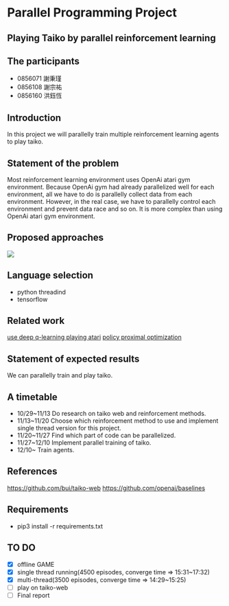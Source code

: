 # Parallel Programming Project

## Playing Taiko by parallel reinforcement learning


## The participants
- 0856071 謝秉瑾
- 0856108 謝宗祐
- 0856160 洪鈺恆

## Introduction
In this project we will parallelly train multiple reinforcement learning agents to play taiko.

## Statement of the problem


Most reinforcement learning environment uses OpenAi atari gym environment. Because OpenAi gym had already parallelized well for each environment, all we have to do is parallelly collect data from each environment. However, in the real case, we have to parallelly control each environment and prevent data race and so on. It is more complex than using OpenAi atari gym environment.
## Proposed approaches

![](https://i.imgur.com/e7AIU5B.png)

## Language selection
- python threadind
- tensorflow
## Related work
[use deep q-learning playing atari](https://arxiv.org/abs/1312.5602)
[policy proximal optimization](https://arxiv.org/abs/1707.06347)
## Statement of expected results
We can parallelly train and play taiko.
## A timetable
- 10/29~11/13 Do research on taiko web and reinforcement methods.
- 11/13~11/20 Choose which reinforcement method to use and implement single thread version for this project.
- 11/20~11/27 Find which part of code can be parallelized.
- 11/27~12/10 Implement parallel training of taiko. 
- 12/10~ Train agents.
## References
https://github.com/bui/taiko-web
https://github.com/openai/baselines

## Requirements
- pip3 install -r requirements.txt

## TO DO
- [x] offline GAME
- [x] single thread running(4500 episodes, converge time => 15:31~17:32)
- [x] multi-thread(3500 episodes, converge time => 14:29~15:25)
- [ ] play on taiko-web
- [ ] Final report
